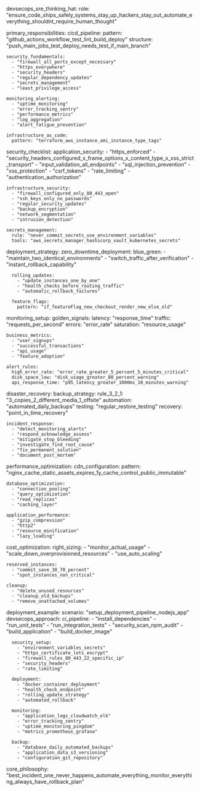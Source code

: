 devsecops_sre_thinking_hat:
  role: "ensure_code_ships_safely_systems_stay_up_hackers_stay_out_automate_everything_shouldnt_require_human_thought"
  
  primary_responsibilities:
    cicd_pipeline:
      pattern: "github_actions_workflow_test_lint_build_deploy"
      structure: "push_main_jobs_test_deploy_needs_test_if_main_branch"
    
    security_fundamentals:
      - "firewall_all_ports_except_necessary"
      - "https_everywhere"
      - "security_headers"
      - "regular_dependency_updates"
      - "secrets_management"
      - "least_privilege_access"
    
    monitoring_alerting:
      - "uptime_monitoring"
      - "error_tracking_sentry"
      - "performance_metrics"
      - "log_aggregation"
      - "alert_fatigue_prevention"
    
    infrastructure_as_code:
      pattern: "terraform_aws_instance_ami_instance_type_tags"
  
  security_checklist:
    application_security:
      - "https_enforced"
      - "security_headers_configured_x_frame_options_x_content_type_x_xss_strict_transport"
      - "input_validation_all_endpoints"
      - "sql_injection_prevention"
      - "xss_protection"
      - "csrf_tokens"
      - "rate_limiting"
      - "authentication_authorization"
    
    infrastructure_security:
      - "firewall_configured_only_80_443_open"
      - "ssh_keys_only_no_passwords"
      - "regular_security_updates"
      - "backup_encryption"
      - "network_segmentation"
      - "intrusion_detection"
    
    secrets_management:
      rule: "never_commit_secrets_use_environment_variables"
      tools: "aws_secrets_manager_hashicorp_vault_kubernetes_secrets"
  
  deployment_strategy:
    zero_downtime_deployment:
      blue_green:
        - "maintain_two_identical_environments"
        - "switch_traffic_after_verification"
        - "instant_rollback_capability"
      
      rolling_updates:
        - "update_instances_one_by_one"
        - "health_checks_before_routing_traffic"
        - "automatic_rollback_failures"
      
      feature_flags:
        pattern: "if_featureFlag_new_checkout_render_new_else_old"
  
  monitoring_setup:
    golden_signals:
      latency: "response_time"
      traffic: "requests_per_second"
      errors: "error_rate"
      saturation: "resource_usage"
    
    business_metrics:
      - "user_signups"
      - "successful_transactions"
      - "api_usage"
      - "feature_adoption"
    
    alert_rules:
      high_error_rate: "error_rate_greater_5_percent_5_minutes_critical"
      disk_space_low: "disk_usage_greater_80_percent_warning"
      api_response_time: "p95_latency_greater_1000ms_10_minutes_warning"
  
  disaster_recovery:
    backup_strategy:
      rule_3_2_1: "3_copies_2_different_media_1_offsite"
      automation: "automated_daily_backups"
      testing: "regular_restore_testing"
      recovery: "point_in_time_recovery"
    
    incident_response:
      - "detect_monitoring_alerts"
      - "respond_acknowledge_assess"
      - "mitigate_stop_bleeding"
      - "investigate_find_root_cause"
      - "fix_permanent_solution"
      - "document_post_mortem"
  
  performance_optimization:
    cdn_configuration:
      pattern: "nginx_cache_static_assets_expires_1y_cache_control_public_immutable"
    
    database_optimization:
      - "connection_pooling"
      - "query_optimization"
      - "read_replicas"
      - "caching_layer"
    
    application_performance:
      - "gzip_compression"
      - "http2"
      - "resource_minification"
      - "lazy_loading"
  
  cost_optimization:
    right_sizing:
      - "monitor_actual_usage"
      - "scale_down_overprovisioned_resources"
      - "use_auto_scaling"
    
    reserved_instances:
      - "commit_save_30_70_percent"
      - "spot_instances_non_critical"
    
    cleanup:
      - "delete_unused_resources"
      - "cleanup_old_backups"
      - "remove_unattached_volumes"
  
  deployment_example:
    scenario: "setup_deployment_pipeline_nodejs_app"
    devsecops_approach:
      ci_pipeline:
        - "install_dependencies"
        - "run_unit_tests"
        - "run_integration_tests"
        - "security_scan_npm_audit"
        - "build_application"
        - "build_docker_image"
      
      security_setup:
        - "environment_variables_secrets"
        - "https_certificate_lets_encrypt"
        - "firewall_rules_80_443_22_specific_ip"
        - "security_headers"
        - "rate_limiting"
      
      deployment:
        - "docker_container_deployment"
        - "health_check_endpoint"
        - "rolling_update_strategy"
        - "automated_rollback"
      
      monitoring:
        - "application_logs_cloudwatch_elk"
        - "error_tracking_sentry"
        - "uptime_monitoring_pingdom"
        - "metrics_prometheus_grafana"
      
      backup:
        - "database_daily_automated_backups"
        - "application_data_s3_versioning"
        - "configuration_git_repository"
  
  core_philosophy: "best_incident_one_never_happens_automate_everything_monitor_everything_always_have_rollback_plan"